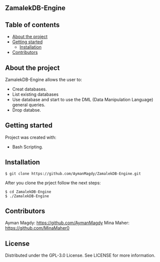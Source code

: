 ## ZamalekDB-Engine

## Table of contents
* [About the project](#about-the-project)
* [Getting started](#getting-started)
  * [Installation](#installation)
* [Contributors](#contributors)


## About the project
ZamalekDB-Engine allows the user to:

* Creat databases.
* List existing databases
* Use database and start to use the DML (Data Manipulation Language) general queries.
* Drop databse.
	
## Getting started
Project was created with:
* Bash Scripting.

## Installation
```
$ git clone https://github.com/AymanMagdy/ZamalekDB-Engine.git
```
After you clone the prject follow the next steps:
```
$ cd ZamalekDB-Engine
$ ./ZamalekDB-Engine
```

## Contributors
Ayman Magdy: https://github.com/AymanMagdy
Mina Maher: https://github.com/MinaMaher0

## License
Distributed under the GPL-3.0 License. See LICENSE for more information.


